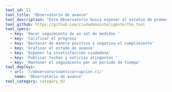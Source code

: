 ```yaml
---
tool_id: 11
tool_title: "Observatorio de avance"
tool_description: "Este Observatorio busca exponer el estatus de promesas o medidas acordadas, no solo en cuanto al estado de avance, sino también al nivel de satisfacción de este bajo la premisa “no es lo mismo hacer las cosas que hacerlas bien”. Adicionalmente permite hacerle seguimiento posterior al tema."
tool_github: https://github.com/ciudadanointeligente/the_tool
tool_specs:
  - key: 'Hacer seguimiento de un set de medidas '
  - key: 'Calificar el progreso'
  - key: 'Destacar de manera positiva o negativa el cumplimiento'
  - key: 'Graficar el estado de avance'
  - key: 'Exponer la insatisfacción ciudadana'
  - key: 'Publicar fechas y noticias atingentes '
  - key: 'Mantener el seguimiento por un período de tiempo'
tool_deploys:
  - url: '//observatorioanticorrupcion.cl/'
    name: 'Observatorio de avance'
tool_category: category_03
---
```

